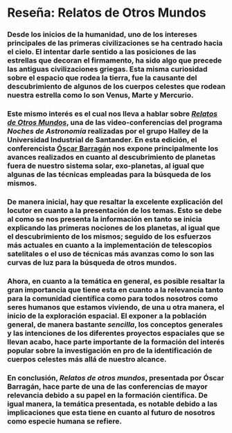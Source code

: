 # **Reseña: Relatos de Otros Mundos**

### Desde los inicios de la humanidad, uno de los intereses principales de las primeras civilizaciones se ha centrado hacia el cielo. El intentar darle sentido a las posiciones de las estrellas que decoran el firmamento, ha sido algo que precede las antiguas civilizaciones griegas. Esta misma curiosidad sobre el espacio que rodea la tierra, fue la causante del descubrimiento de algunos de los cuerpos celestes que rodean nuestra estrella como lo son Venus, Marte y Mercurio. 

### Este mismo interés es el cual nos lleva a hablar sobre _[Relatos de Otros Mundos](https://www.youtube.com/watch?v=gN0xrkAc9ts)_, una de las video-conferencias del programa _Noches de Astronomía_ realizadas por el grupo Halley de la Universidad Industrial de Santander. En esta edición, el conferencista [Óscar Barragán](https://uk.linkedin.com/in/oscaribv/en-us) nos expone principalmente los avances realizados en cuanto al descubrimiento de planetas fuera de nuestro sistema solar, exo-planetas, al igual que algunas de las técnicas empleadas para la búsqueda de los mismos.

### De manera inicial, hay que resaltar la excelente explicación del locutor en cuanto a la presentación de los temas. Esto se debe al como se nos presenta la información en tanto se inicia explicando las primeras nociones de los planetas, al igual que el descubrimiento de los mismos; seguido de los esfuerzos más actuales en cuanto a la implementación de telescopios satelitales o el uso de técnicas más avanzas como lo son las curvas de luz para la búsqueda de otros mundos. 

### Ahora, en cuanto a la temática en general, es posible resaltar la gran importancia que tiene esta en cuanto a la relevancia tanto para la comunidad científica como para todos nosotros como seres humanos que estamos viviendo, de una u otra manera, el inicio de la exploración espacial. El exponer a la población general, de manera bastante _sencilla_, los conceptos generales y las intenciones de los diferentes proyectos espaciales que se llevan acabo, hace parte importante de la formación del interés popular sobre la investigación en pro de la identificación de cuerpos celestes más allá de nuestro alcance.

### En conclusión, **_Relatos de otros mundos_**, presentada por Óscar Barragán, hace parte de una de las conferencias de mayor relevancia debido a su papel en la formación científica. De igual manera, la temática presentada, es notable debido a las implicaciones que esta tiene en cuanto al futuro de nosotros como especie humana se refiere. 